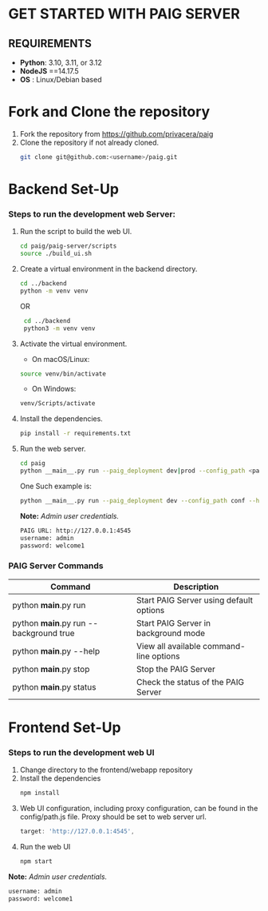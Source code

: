 # GET STARTED WITH PAIG SERVER

## REQUIREMENTS

- **Python**: 3.10, 3.11, or 3.12
- **NodeJS** ==14.17.5 
- **OS** : Linux/Debian based

# Fork and Clone the repository
1. Fork the repository from https://github.com/privacera/paig
2. Clone the repository if not already cloned.
   ```bash
   git clone git@github.com:<username>/paig.git
   ```

# Backend Set-Up

### Steps to run the development web Server:
1. Run the script to build the web UI.
   ```bash
   cd paig/paig-server/scripts
   source ./build_ui.sh
   ```
2. Create a virtual environment in the backend directory.
    ```bash
    cd ../backend
    python -m venv venv
    ```
   OR
   ```bash
    cd ../backend
    python3 -m venv venv
    ```
3. Activate the virtual environment.

   - On macOS/Linux:
    ```bash
    source venv/bin/activate
    ```
   
   - On Windows:
    ```bash
    venv/Scripts/activate
    ```
4. Install the dependencies.
    ```bash
    pip install -r requirements.txt
    ```
5. Run the web server.
   ```bash
   cd paig
   python __main__.py run --paig_deployment dev|prod --config_path <path to config folder> --host <host_ip> --port <port> --background <true|false>
   ```

   One Such example is:
   
   ```bash
   python __main__.py run --paig_deployment dev --config_path conf --host "127.0.0.1" --port 4545
   ```
   **Note:** *Admin user credentials.*
   ```bash
   PAIG URL: http://127.0.0.1:4545
   username: admin
   password: welcome1
   ```

### PAIG Server Commands

| Command | Description |
|---------|------------|
| python __main__.py run | Start PAIG Server using default options |
| python __main__.py run --background true | Start PAIG Server in background mode |
| python __main__.py --help | View all available command-line options |
| python __main__.py stop | Stop the PAIG Server |
| python __main__.py status | Check the status of the PAIG Server |
 

# Frontend Set-Up

### Steps to run the development web UI
1. Change directory to the frontend/webapp repository
2. Install the dependencies
    ```bash
    npm install
    ```
3. Web UI configuration, including proxy configuration, can be found in the config/path.js file. Proxy should be set to web server url.
    ```js
    target: 'http://127.0.0.1:4545',
    ```
4. Run the web UI
    ```bash
    npm start
    ```
**Note:** *Admin user credentials.*
   ```bash
   username: admin
   password: welcome1
   ```
